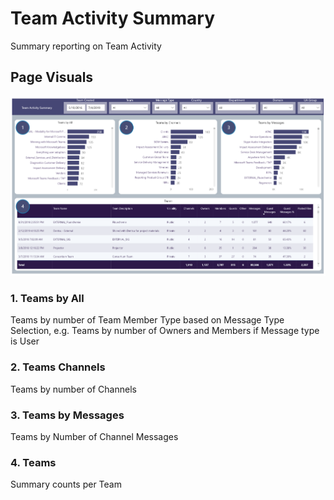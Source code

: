 # Team Activity Summary
Summary reporting on Team Activity

## Page Visuals

![TeamSummary](images/TeamSummary.png)


### 1.	Teams by All
Teams by number of Team Member Type based on Message Type Selection, e.g. Teams by number of Owners and Members if Message type is User

### 2.	Teams Channels
Teams by number of Channels

### 3.	Teams by Messages
Teams by Number of Channel Messages

### 4.	Teams
Summary counts per Team

